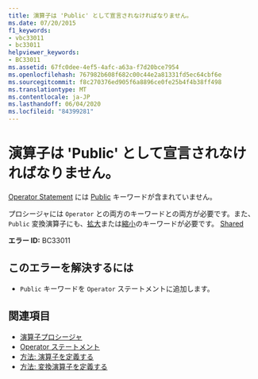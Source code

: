```yaml
---
title: 演算子は 'Public' として宣言されなければなりません。
ms.date: 07/20/2015
f1_keywords:
- vbc33011
- bc33011
helpviewer_keywords:
- BC33011
ms.assetid: 67fc0dee-4ef5-4afc-a63a-f7d20bce7954
ms.openlocfilehash: 767982b608f682c00c44e2a81331fd5ec64cbf6e
ms.sourcegitcommit: f8c270376ed905f6a8896ce0fe25b4f4b38ff498
ms.translationtype: MT
ms.contentlocale: ja-JP
ms.lasthandoff: 06/04/2020
ms.locfileid: "84399281"
---
```

# <a name="operators-must-be-declared-public"></a>演算子は 'Public' として宣言されなければなりません。
[Operator Statement](../language-reference/statements/operator-statement.md) には [Public](../language-reference/modifiers/public.md) キーワードが含まれていません。  
  
 プロシージャには `Operator` との両方のキーワードとの両方が必要です。また、 `Public` 変換演算子にも、[拡大](../language-reference/modifiers/widening.md)または[縮小](../language-reference/modifiers/narrowing.md)のキーワードが必要です。 [Shared](../language-reference/modifiers/shared.md)  
  
 **エラー ID:** BC33011  
  
## <a name="to-correct-this-error"></a>このエラーを解決するには  
  
- `Public` キーワードを `Operator` ステートメントに追加します。  
  
## <a name="see-also"></a>関連項目

- [演算子プロシージャ](../programming-guide/language-features/procedures/operator-procedures.md)
- [Operator ステートメント](../language-reference/statements/operator-statement.md)
- [方法: 演算子を定義する](../programming-guide/language-features/procedures/how-to-define-an-operator.md)
- [方法: 変換演算子を定義する](../programming-guide/language-features/procedures/how-to-define-a-conversion-operator.md)
